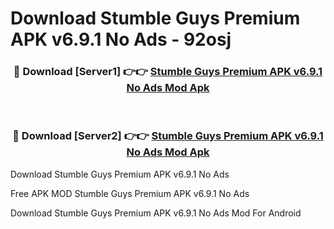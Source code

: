 # Download Stumble Guys Premium APK v6.9.1 No Ads - 92osj



<div align="center">
<h3>🔴 Download [Server1] 👉👉 <a href="https://momento.my/?title=Stumble_Guys_Premium_APK_v6.9.1_No_Ads">Stumble Guys Premium APK v6.9.1 No Ads Mod Apk</a></h3><br>

<h3>🔴 Download [Server2] 👉👉 <a href="https://momento.my/?title=Stumble_Guys_Premium_APK_v6.9.1_No_Ads">Stumble Guys Premium APK v6.9.1 No Ads Mod Apk</a></h3>
</div>



Download Stumble Guys Premium APK v6.9.1 No Ads 

Free APK MOD Stumble Guys Premium APK v6.9.1 No Ads 

Download Stumble Guys Premium APK v6.9.1 No Ads Mod For Android
